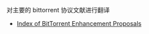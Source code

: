 对主要的 bittorrent 协议文献进行翻译

- [Index of BitTorrent Enhancement Proposals](http://bittorrent.org/beps/bep_0000.html)